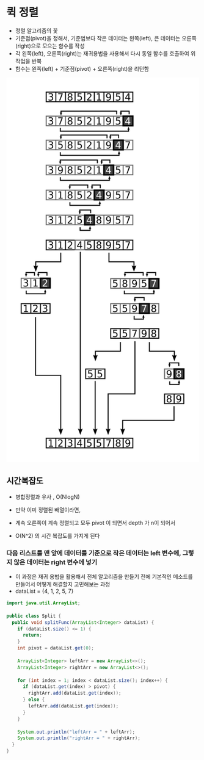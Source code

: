 # 퀵 정렬

- 정렬 알고리즘의 꽃
- 기준점(pivot)을 정해서, 기준범보다 작은 데이터는 왼쪽(left), 큰 데이터는 오른쪽(right)으로 모으는 함수를 작성
- 각 왼쪽(left), 오른쪽(right)는 재귀용법을 사용해서 다시 동일 함수를 호출하여 위 작업을 반복 
- 함수는 왼쪽(left) + 기준점(pivot) + 오른쪽(right)을 리턴함 

![quicksort.png](quicksort.png)

## 시간복잡도 
- 병합정렬과 유사 , O(NlogN)

- 만약 이미 정렬된 배열이라면,
- 계속 오른쪽이 계속 정렬되고 모두 pivot 이 되면서 depth 가 n이 되어서 
- O(N^2) 의 시간 복잡도를 가지게 된다

### 다음 리스트를 맨 앞에 데이터를 기준으로 작은 데이터는 left 변수에, 그렇지 않은 데이터는 right 변수에 넣기 
- 이 과정은 재귀 용법을 활용해서 전체 알고리즘을 만들기 전에 기본적인 메소드를 만들어서 어떻게 해결할지 고민해보는 과정
- dataList = {4, 1, 2, 5, 7}

```java
import java.util.ArrayList;

public class Split {
  public void splitFunc(ArrayList<Integer> dataList) {
    if (dataList.size() <= 1) {
      return; 
    }
    int pivot = dataList.get(0);

    ArrayList<Integer> leftArr = new ArrayList<>();
    ArrayList<Integer> rightArr = new ArrayList<>();

    for (int index = 1; index < dataList.size(); index++) {
      if (dataList.get(index) > pivot) {
        rightArr.add(dataList.get(index));
      } else {
        leftArr.add(dataList.get(index));
      } 
    }

    System.out.println("leftArr = " + leftArr);
    System.out.println("rightArr = " + rightArr);
  }
}

```